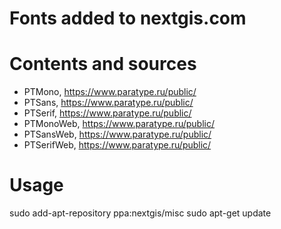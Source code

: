 # Fonts added to nextgis.com

# Contents and sources

* PTMono, https://www.paratype.ru/public/
* PTSans, https://www.paratype.ru/public/
* PTSerif, https://www.paratype.ru/public/
* PTMonoWeb, https://www.paratype.ru/public/
* PTSansWeb, https://www.paratype.ru/public/
* PTSerifWeb, https://www.paratype.ru/public/

# Usage
sudo add-apt-repository ppa:nextgis/misc
sudo apt-get update